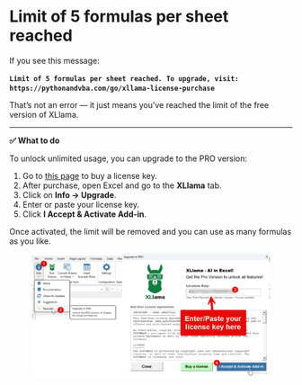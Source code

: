 # Limit of 5 formulas per sheet reached

If you see this message:

**`Limit of 5 formulas per sheet reached. To upgrade, visit: https://pythonandvba.com/go/xllama-license-purchase`**

That’s not an error — it just means you’ve reached the limit of the free version of XLlama.

***

**✅ What to do**

To unlock unlimited usage, you can upgrade to the PRO version:

1. Go to [this page](https://pythonandvba.com/go/xllama-license-purchase) to buy a license key.
2. After purchase, open Excel and go to the **XLlama** tab.
3. Click on **Info → Upgrade**.
4. Enter or paste your license key.
5. Click **I Accept & Activate Add-in**.

Once activated, the limit will be removed and you can use as many formulas as you like.

<figure><img src=".gitbook/assets/image (3).png" alt=""><figcaption></figcaption></figure>
